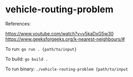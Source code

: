# vehicle-routing-problem

References:

https://www.youtube.com/watch?v=v5kaDxG5w30
https://www.geeksforgeeks.org/k-nearest-neighbours/#

To run: `go run . {path/to/input}`

To build: `go build .`

To run binary: `./vehicle-routing-problem {path/to/input`